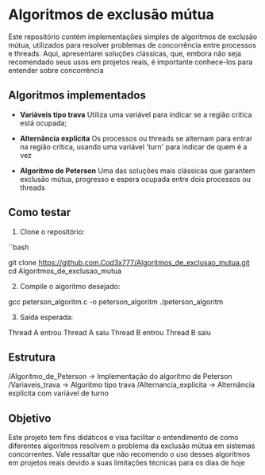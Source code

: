 # Algoritmos de exclusão mútua

Este repositório contém implementações simples de algoritmos de exclusão mútua,
utilizados para resolver problemas de concorrência entre processos e threads. Aqui,
apresentarei soluções clássicas, que, embora não seja recomendado seus usos em projetos reais,
é importante conhece-los para entender sobre concorrência

## Algoritmos implementados

- **Variáveis tipo trava**
  Utiliza uma variável para indicar se a região crítica está ocupada;

- **Alternância explícita**
  Os processos ou threads se alternam para entrar na região crítica, usando uma variável 'turn' para indicar de quem é a vez

- **Algoritmo de Peterson**
  Uma das soluções mais clássicas que garantem exclusão mútua, progresso e espera ocupada entre dois processos ou threads

## Como testar

1. Clone o repositório:

 ``bash

 git clone https://github.com.Cod3x777/Algoritmos_de_exclusao_mutua.git
 cd Algoritmos_de_exclusao_mutua

2. Compile o algoritmo desejado:

  gcc peterson_algoritm.c -o peterson_algoritm
  ./peterson_algoritm

3. Saída esperada:

  Thread A entrou
  Thread A saiu
  Thread B entrou
  Thread B saiu

## Estrutura

  /Algoritmo_de_Peterson -> Implementação do algoritmo de Peterson
  /Variaveis_trava       -> Algoritmo tipo trava
  /Alternancia_explicita -> Alternância explícita com variável de turno

## Objetivo

  Este projeto tem fins didáticos e visa facilitar o entendimento de como diferentes algoritmos resolvem o problema da exclusão mútua em sistemas concorrentes.
  Vale ressaltar que não recomendo o uso desses algoritmos em projetos reais devido a suas limitações técnicas para os dias de hoje
